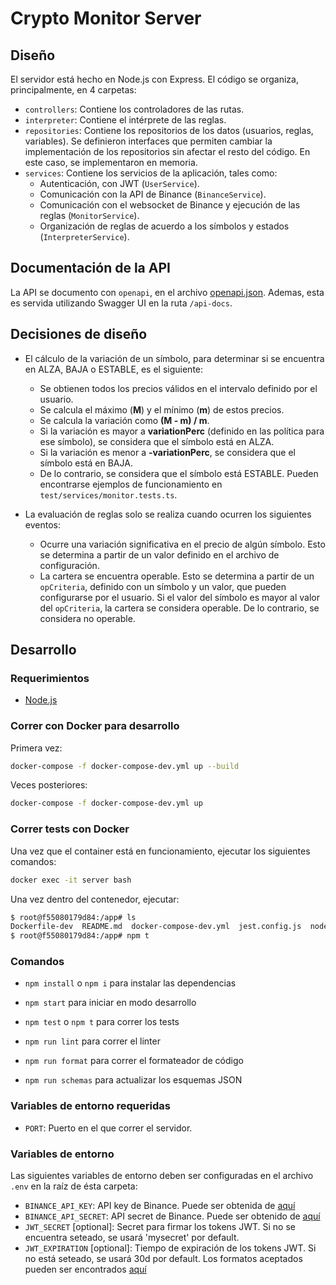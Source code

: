 # Crypto Monitor Server

## Diseño

El servidor está hecho en Node.js con Express. El código se organiza, principalmente, en 4 carpetas:

- `controllers`: Contiene los controladores de las rutas.
- `interpreter`: Contiene el intérprete de las reglas.
- `repositories`: Contiene los repositorios de los datos (usuarios, reglas, variables).
  Se definieron interfaces que permiten cambiar la implementación de los repositorios sin afectar el resto del código.
  En este caso, se implementaron en memoria.
- `services`: Contiene los servicios de la aplicación, tales como:
  - Autenticación, con JWT (`UserService`).
  - Comunicación con la API de Binance (`BinanceService`).
  - Comunicación con el websocket de Binance y ejecución de las reglas (`MonitorService`).
  - Organización de reglas de acuerdo a los símbolos y estados (`InterpreterService`).

## Documentación de la API

La API se documento con `openapi`, en el archivo [openapi.json](src/openapi.json).
Ademas, esta es servida utilizando Swagger UI en la ruta `/api-docs`.

## Decisiones de diseño

- El cálculo de la variación de un símbolo, para determinar si se encuentra en ALZA, BAJA o ESTABLE, es el siguiente:

  - Se obtienen todos los precios válidos en el intervalo definido por el usuario.
  - Se calcula el máximo (**M**) y el mínimo (**m**) de estos precios.
  - Se calcula la variación como **(M - m) / m**.
  - Si la variación es mayor a **variationPerc** (definido en las política para ese símbolo),
    se considera que el símbolo está en ALZA.
  - Si la variación es menor a **-variationPerc**, se considera que el símbolo está en BAJA.
  - De lo contrario, se considera que el símbolo está ESTABLE.
    Pueden encontrarse ejemplos de funcionamiento en `test/services/monitor.tests.ts`.

- La evaluación de reglas solo se realiza cuando ocurren los siguientes eventos:
  - Ocurre una variación significativa en el precio de algún símbolo. Esto se determina a partir de un valor
    definido en el archivo de configuración.
  - La cartera se encuentra operable. Esto se determina a partir de un `opCriteria`, definido con un símbolo y un valor,
    que pueden configurarse por el usuario.
    Si el valor del símbolo es mayor al valor del `opCriteria`, la cartera se considera operable.
    De lo contrario, se considera no operable.

## Desarrollo

### Requerimientos

- [Node.js](https://nodejs.org/en/)

### Correr con Docker para desarrollo

Primera vez:

```bash
docker-compose -f docker-compose-dev.yml up --build
```

Veces posteriores:

```bash
docker-compose -f docker-compose-dev.yml up
```

### Correr tests con Docker

Una vez que el container está en funcionamiento, ejecutar los siguientes comandos:

```bash
docker exec -it server bash
```

Una vez dentro del contenedor, ejecutar:

```bash
$ root@f55080179d84:/app# ls
Dockerfile-dev  README.md  docker-compose-dev.yml  jest.config.js  node_modules  nodemon.json  package-lock.json  package.json  src  tests  tsconfig.json
$ root@f55080179d84:/app# npm t
```

### Comandos

- `npm install` o `npm i` para instalar las dependencias
- `npm start` para iniciar en modo desarrollo
- `npm test` o `npm t` para correr los tests

- `npm run lint` para correr el linter
- `npm run format` para correr el formateador de código

- `npm run schemas` para actualizar los esquemas JSON

### Variables de entorno requeridas

- `PORT`: Puerto en el que correr el servidor.

### Variables de entorno

Las siguientes variables de entorno deben ser configuradas en el archivo `.env` en
la raíz de ésta carpeta:

- `BINANCE_API_KEY`: API key de Binance. Puede ser obtenida de [aquí](https://www.binance.com/en/my/settings/api-management)
- `BINANCE_API_SECRET`: API secret de Binance. Puede ser obtenido de [aquí](https://www.binance.com/en/my/settings/api-management)
- `JWT_SECRET` [optional]: Secret para firmar los tokens JWT. Si no se encuentra seteado, se usará 'mysecret' por default.
- `JWT_EXPIRATION` [optional]: Tiempo de expiración de los tokens JWT. Si no está seteado, se usará 30d por default. Los formatos aceptados pueden ser encontrados [aquí](ea5c52512b5d)
